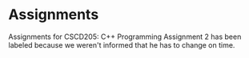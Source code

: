 # Assignments
Assignments for CSCD205: C++ Programming
Assignment 2 has been labeled because we weren't informed that he has to change on time.
